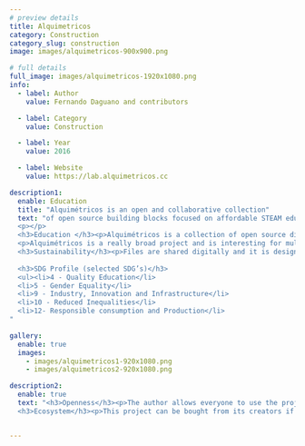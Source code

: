 ```yaml
---
# preview details
title: Alquimetricos
category: Construction
category_slug: construction
image: images/alquimetricos-900x900.png

# full details
full_image: images/alquimetricos-1920x1080.png
info:
  - label: Author
    value: Fernando Daguano and contributors

  - label: Category
    value: Construction

  - label: Year
    value: 2016

  - label: Website
    value: https://lab.alquimetricos.cc

description1:
  enable: Education
  title: "Alquimétricos is an open and collaborative collection"
  text: "of open source building blocks focused on affordable STEAM education for vulnerable communities. The flexible connectors allow to build geodesic domes as well as a plethora of structures with the aid of bamboo sticks and rubber bands. Recycled as well as virgin and alternative materials can be used to fabricate the connectors via laser cutter, CNC router, vinyl cutter plotters as well as handcraft tools like scissors and punch hole pliers. The 4-year-old project has evolved into an international community of makers, educators, social development agents and sharing economy enthusiasts that help polinizing the initiative among schools, cultural, permacultural and counter-cultural centers. The product blueprints as well as educational materials, business and branding model are completely open, so members can appropriate the contents and develop locally in a sustainable way.
  <p></p>
  <h3>Education </h3><p>Alquimétricos is a collection of open source didactic building blocks that stimulate and promote education and learning.The initiative is focused on the design of DIY materials which are meant to be produced using a wide range of procedures.</p>
  <p>Alquimétricos is a really broad project and is interesting for multiple age groups as it can be explored in more and more complex ways and scales. Adaptable to several contexts it is designed to be used in schools as well as community activities or workshops.</p>
  <h3>Sustainability</h3><p>Files are shared digitally and it is designed to be produced using a wide range of local materials that only require local manufacturing.</p>
  
  <h3>SDG Profile (selected SDG’s)</h3>
  <ul><li>4 - Quality Education</li>
  <li>5 - Gender Equality</li>
  <li>9 - Industry, Innovation and Infrastructure</li>
  <li>10 - Reduced Inequalities</li>
  <li>12- Responsible consumption and Production</li>
"

gallery:
  enable: true
  images:
    - images/alquimetricos1-920x1080.png
    - images/alquimetricos2-920x1080.png

description2:
  enable: true
  text: "<h3>Openness</h3><p>The author allows everyone to use the project at his own will as long as new forks credit the original work. You are encouraged to create derivative forms of this project and all the files are available online on multiple platforms.</p>
  <h3>Ecosystem</h3><p>This project can be bought from its creators if the user is not interested in producing it. It is easily produced in a Fablab using the available machines and materials as well as at home or in remote contexts using basic items and materials. Online platforms are a great partner as a way to share new approaches to the original project.</p>"


---
```

